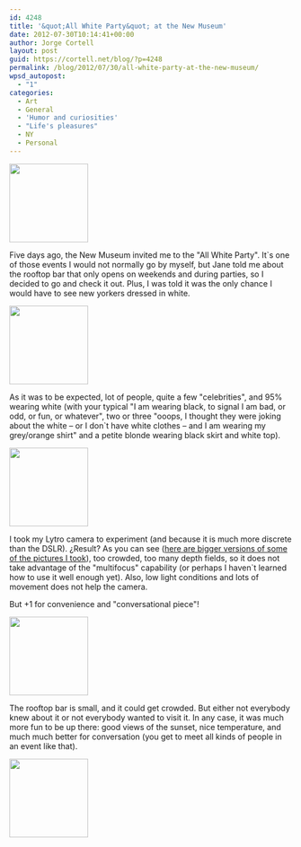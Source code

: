 ```yaml
---
id: 4248
title: '&quot;All White Party&quot; at the New Museum'
date: 2012-07-30T10:14:41+00:00
author: Jorge Cortell
layout: post
guid: https://cortell.net/blog/?p=4248
permalink: /blog/2012/07/30/all-white-party-at-the-new-museum/
wpsd_autopost:
  - "1"
categories:
  - Art
  - General
  - 'Humor and curiosities'
  - "Life's pleasures"
  - NY
  - Personal
---
```

<img class="aligncenter" title="New Museum" src="https://cdn-lfe-01.lytro.com/80657C/production_lfe/lfe/76579be2-d933-11e1-b599-1231390bf4d2/thumbnail_140x140.jpg" alt="" width="140" height="140" />

Five days ago, the New Museum invited me to the "All White Party". It`s one of those events I would not normally go by myself, but Jane told me about the rooftop bar that only opens on weekends and during parties, so I decided to go and check it out. Plus, I was told it was the only chance I would have to see new yorkers dressed in white.

<img class="aligncenter" title="crowd" src="https://cdn-lfe-01.lytro.com/80657C/production_lfe/lfe/042e81e2-d934-11e1-88b4-12313904d542/thumbnail_140x140.jpg" alt="" width="140" height="140" />

As it was to be expected, lot of people, quite a few "celebrities", and 95% wearing white (with your typical "I am wearing black, to signal I am bad, or odd, or fun, or whatever", two or three "ooops, I thought they were joking about the white – or I don`t have white clothes – and I am wearing my grey/orange shirt" and a petite blonde wearing black skirt and white top).

<img class="aligncenter" title="drinks" src="https://cdn-lfe-01.lytro.com/80657C/production_lfe/lfe/21a90efe-d934-11e1-88b4-12313904d542/thumbnail_140x140.jpg" alt="" width="140" height="140" />

I took my Lytro camera to experiment (and because it is much more discrete than the DSLR). ¿Result? As you can see (<a title="https://pictures.lytro.com/jcortell" href="https://pictures.lytro.com/jcortell" target="_blank">here are bigger versions of some of the pictures I took</a>), too crowded, too many depth fields, so it does not take advantage of the "multifocus" capability (or perhaps I haven`t learned how to use it well enough yet). Also, low light conditions and lots of movement does not help the camera.

But +1 for convenience and "conversational piece"!

<img class="aligncenter" title="rooftop bar" src="https://cdn-lfe-01.lytro.com/80657C/production_lfe/lfe/5446137a-d934-11e1-b599-1231390bf4d2/thumbnail_140x140.jpg" alt="" width="140" height="140" />

The rooftop bar is small, and it could get crowded. But either not everybody knew about it or not everybody wanted to visit it. In any case, it was much more fun to be up there: good views of the sunset, nice temperature, and much much better for conversation (you get to meet all kinds of people in an event like that). 

<img class="aligncenter" title="rooftop" src="https://cdn-lfe-01.lytro.com/80657C/production_lfe/lfe/458e5fa4-d934-11e1-88b4-12313904d542/thumbnail_140x140.jpg" alt="" width="140" height="140" />